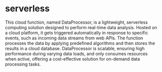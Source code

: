 # serverless

This cloud function, named DataProcessor, is a lightweight, serverless computing solution designed to perform real-time data analysis. Hosted on a cloud platform, it gets triggered automatically in response to specific events, such as incoming data streams from web APIs. The function processes the data by applying predefined algorithms and then stores the results in a cloud database. DataProcessor is scalable, ensuring high performance during varying data loads, and only consumes resources when active, offering a cost-effective solution for on-demand data processing tasks.
